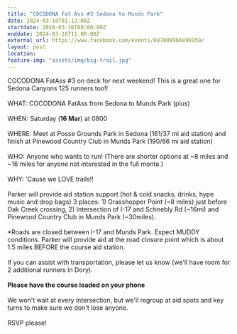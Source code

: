 ```yaml
---
title: "COCODONA Fat Ass #3 Sedona to Munds Park"
date: 2024-03-10T01:13:00Z
startdate: 2024-03-16T08:00:00Z
enddate: 2024-03-16T11:00:00Z
external_url: https://www.facebook.com/events/687808966896959/
layout: post
location: 
feature-img: "assets/img/big-trail.jpg"
---
```


COCODONA FatAss #3 on deck for next weekend! This is a great one for Sedona Canyons 125 runners too!!<br>
  <br>
  WHAT&#58;  COCODONA FatAss from Sedona to Munds Park (plus)<br>
  <br>
  WHEN&#58; Saturday (**16 Mar**) at 0800<br>
  <br>
  WHERE&#58; Meet at Posse Grounds Park in Sedona (161/37 mi aid station) and finish at Pinewood Country Club in Munds Park (190/66 mi aid station) <br>
  <br>
  WHO&#58; Anyone who wants to run! (There are shorter options at ~8 miles and ~16 miles for anyone not interested in the full monte.)<br>
  <br>
  WHY&#58; 'Cause we LOVE trails!!<br>
  <br>
  Parker will provide aid station support (hot & cold snacks, drinks, hype music and drop bags) 3 places&#58; 1) Grasshopper Point (~8 miles) just before Oak Creek crossing, 2) Intersection of I-17 and Schnebly Rd (~16mi) and Pinewood Country Club in Munds Park (~30miles). <br>
  <br>
  *Roads are closed between I-17 and Munds Park. Expect MUDDY conditions. Parker will provide aid at the road closure point which is about 1.5 miles BEFORE the course aid station.<br>
  <br>
  If you can assist with transportation, please let us know (we'll have room for 2 additional runners in Dory).<br>
  <br>
  **Please have the course loaded on your phone** <br>
  <br>
  We won't wait at every intersection, but we'll regroup at aid spots and key turns to make sure we don't lose anyone.<br>
  <br>
  RSVP please!<br>
  <br>
  
